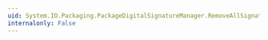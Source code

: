 ```yaml
---
uid: System.IO.Packaging.PackageDigitalSignatureManager.RemoveAllSignatures
internalonly: False
---
```

